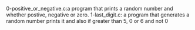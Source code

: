 0-positive_or_negative.c:a program that prints a random number and whether postive, negative or zero.
1-last_digit.c: a program that generates a random number prints it and also if greater than 5, 0 or 6 and not 0

